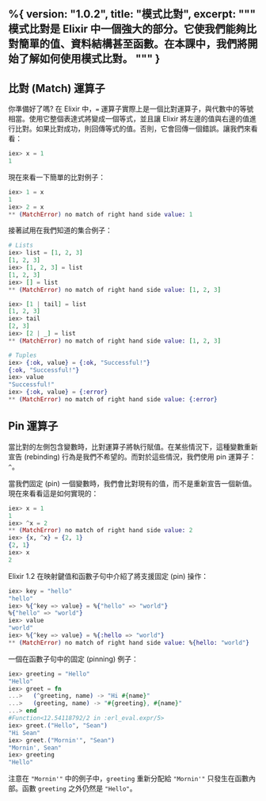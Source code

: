 %{
  version: "1.0.2",
  title: "模式比對",
  excerpt: """
  模式比對是 Elixir 中一個強大的部分。它使我們能夠比對簡單的值、資料結構甚至函數。在本課中，我們將開始了解如何使用模式比對。
  """
}
---

## 比對 (Match) 運算子

你準備好了嗎? 在 Elixir 中，`=` 運算子實際上是一個比對運算子，與代數中的等號相當。使用它整個表達式將變成一個等式，並且讓 Elixir 將左邊的值與右邊的值進行比對。如果比對成功，則回傳等式的值。否則，它會回傳一個錯誤。讓我們來看看：

```elixir
iex> x = 1
1
```

現在來看一下簡單的比對例子：

```elixir
iex> 1 = x
1
iex> 2 = x
** (MatchError) no match of right hand side value: 1
```

接著試用在我們知道的集合例子：

```elixir
# Lists
iex> list = [1, 2, 3]
[1, 2, 3]
iex> [1, 2, 3] = list
[1, 2, 3]
iex> [] = list
** (MatchError) no match of right hand side value: [1, 2, 3]

iex> [1 | tail] = list
[1, 2, 3]
iex> tail
[2, 3]
iex> [2 | _] = list
** (MatchError) no match of right hand side value: [1, 2, 3]

# Tuples
iex> {:ok, value} = {:ok, "Successful!"}
{:ok, "Successful!"}
iex> value
"Successful!"
iex> {:ok, value} = {:error}
** (MatchError) no match of right hand side value: {:error}
```

## Pin 運算子

當比對的左側包含變數時，比對運算子將執行賦值。在某些情況下，這種變數重新宣告 (rebinding) 行為是我們不希望的。而對於這些情況，我們使用 pin 運算子： `^`。

當我們固定 (pin) 一個變數時，我們會比對現有的值，而不是重新宣告一個新值。現在來看看這是如何實現的：

```elixir
iex> x = 1
1
iex> ^x = 2
** (MatchError) no match of right hand side value: 2
iex> {x, ^x} = {2, 1}
{2, 1}
iex> x
2
```

Elixir 1.2 在映射鍵值和函數子句中介紹了將支援固定 (pin) 操作：

```elixir
iex> key = "hello"
"hello"
iex> %{^key => value} = %{"hello" => "world"}
%{"hello" => "world"}
iex> value
"world"
iex> %{^key => value} = %{:hello => "world"}
** (MatchError) no match of right hand side value: %{hello: "world"}
```

一個在函數子句中的固定 (pinning) 例子：

```elixir
iex> greeting = "Hello"
"Hello"
iex> greet = fn
...>   (^greeting, name) -> "Hi #{name}"
...>   (greeting, name) -> "#{greeting}, #{name}"
...> end
#Function<12.54118792/2 in :erl_eval.expr/5>
iex> greet.("Hello", "Sean")
"Hi Sean"
iex> greet.("Mornin'", "Sean")
"Mornin', Sean"
iex> greeting
"Hello"
```

注意在 `"Mornin'"` 中的例子中，`greeting` 重新分配給 `"Mornin'"` 只發生在函數內部。函數 `greeting` 之外仍然是 `"Hello"`。
